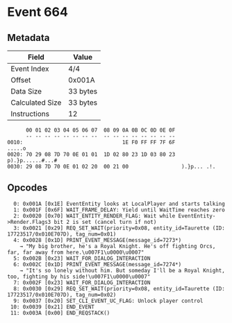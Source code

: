 # Event 664

## Metadata

| Field           | Value    |
|-----------------|----------|
| Event Index     | 4/4      |
| Offset          | 0x001A   |
| Data Size       | 33 bytes |
| Calculated Size | 33 bytes |
| Instructions    | 12       |

```
      00 01 02 03 04 05 06 07  08 09 0A 0B 0C 0D 0E 0F
      -- -- -- -- -- -- -- --  -- -- -- -- -- -- -- --
0010:                                1E F0 FF FF 7F 6F            .....o
0020: 70 29 08 7D 70 0E 01 01  1D 02 80 23 1D 03 80 23  p).}p......#...#
0030: 29 08 7D 70 0E 01 02 20  00 21 00                 ).}p... .!.     
```

## Opcodes

```
  0: 0x001A [0x1E] EventEntity looks at LocalPlayer and starts talking
  1: 0x001F [0x6F] WAIT_FRAME_DELAY: Yield until WaitTime reaches zero
  2: 0x0020 [0x70] WAIT_ENTITY_RENDER_FLAG: Wait while EventEntity->Render.Flags3 bit 2 is set (cancel turn if not)
  3: 0x0021 [0x29] REQ_SET_WAIT(priority=0x08, entity_id=Taurette (ID: 17723517/0x010E707D), tag_num=0x01)
  4: 0x0028 [0x1D] PRINT_EVENT_MESSAGE(message_id=7273*)
    → "My big brother, he's a Royal Knight. He's off fighting Orcs, far, far away from here.\u007F1\u0000\u0007"
  5: 0x002B [0x23] WAIT_FOR_DIALOG_INTERACTION
  6: 0x002C [0x1D] PRINT_EVENT_MESSAGE(message_id=7274*)
    → "It's so lonely without him. But someday I'll be a Royal Knight, too, fighting by his side!\u007F1\u0000\u0007"
  7: 0x002F [0x23] WAIT_FOR_DIALOG_INTERACTION
  8: 0x0030 [0x29] REQ_SET_WAIT(priority=0x08, entity_id=Taurette (ID: 17723517/0x010E707D), tag_num=0x02)
  9: 0x0037 [0x20] SET_CLI_EVENT_UC_FLAG: Unlock player control
 10: 0x0039 [0x21] END_EVENT
 11: 0x003A [0x00] END_REQSTACK()
```
